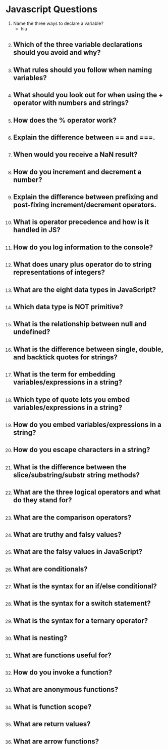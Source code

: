 # Javascript Questions

1. Name the three ways to declare a variable?
    - hiu
2. Which of the three variable declarations should you avoid and why?
    - 
3. What rules should you follow when naming variables?
    - 
4. What should you look out for when using the + operator with numbers and
strings?
    - 
5. How does the % operator work?
    - 
6. Explain the difference between == and ===.
    - 
7. When would you receive a NaN result?
    - 
8. How do you increment and decrement a number?
    - 
9. Explain the difference between prefixing and post-fixing increment/decrement
operators.
    - 
10. What is operator precedence and how is it handled in JS?
    - 
11. How do you log information to the console?
    - 
12. What does unary plus operator do to string representations of integers?
    - 
13. What are the eight data types in JavaScript?
    - 
14. Which data type is NOT primitive?
    - 
15. What is the relationship between null and undefined?
    - 
16. What is the difference between single, double, and backtick quotes for strings?
    - 
17. What is the term for embedding variables/expressions in a string?
    - 
18. Which type of quote lets you embed variables/expressions in a string?
    - 
19. How do you embed variables/expressions in a string?
    - 
20. How do you escape characters in a string?
    - 
21. What is the difference between the slice/substring/substr string methods?
    - 
22. What are the three logical operators and what do they stand for?
    - 
24. What are the comparison operators?
    - 
25. What are truthy and falsy values?
    - 
26. What are the falsy values in JavaScript?
    - 
27. What are conditionals?
    - 
28. What is the syntax for an if/else conditional?
    -
29. What is the syntax for a switch statement?
    -
30. What is the syntax for a ternary operator?
    -
31. What is nesting?
    - 
32. What are functions useful for?
    -
33. How do you invoke a function?
    -
34. What are anonymous functions?
    -
35. What is function scope?
    -
36. What are return values?
    -
37. What are arrow functions?
    -
